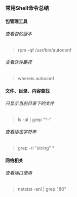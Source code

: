### 常用Shell命令总结

#### 包管理工具

###### 查看包的版本
>rpm -qf /usr/bin/autoconf

###### 查看软件路径
>whereis autoconf  


#### 文件、目录、内容查找

###### 只显示当前目录下的文件
>ls -al | grep "^-"

###### 查看指定字符串
>grep  -ri "string" *


#### 网络相关

###### 查看端口使用
>netstat -anl | grep "80"
